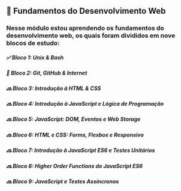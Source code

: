 ## 🚧 Fundamentos do Desenvolvimento Web 

### Nesse módulo estou aprendendo os fundamentos do <strong>desenvolvimento web</strong>, os quais foram divididos em nove blocos de estudo:

##### ✅ Bloco 1: Unix & Bash

##### 🚧 Bloco 2: Git, GitHub & Internet

##### 🔜 Bloco 3: Introdução à HTML & CSS 

##### 🔜 Bloco 4: Introdução à JavaScript e Lógica de Programação

##### 🔜 Bloco 5: JavaScript: DOM, Eventos e Web Storage

##### 🔜 Bloco 6: HTML e CSS: Forms, Flexbox e Responsivo

##### 🔜 Bloco 7: Introdução à JavaScript ES6 e Testes Unitários

##### 🔜 Bloco 8: Higher Order Functions do JavaScript ES6

##### 🔜 Bloco 9: JavaScript e Testes Assíncronos
